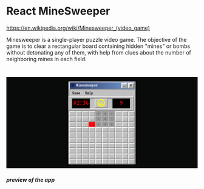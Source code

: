 # React MineSweeper
https://en.wikipedia.org/wiki/Minesweeper_(video_game)

Minesweeper is a single-player puzzle video game. The objective of the game is to clear
a rectangular board containing hidden "mines" or bombs without detonating any of them, with help from 
clues about the number of neighboring mines in each field.
#
![preview of the app ](preview.png)
  #####  preview of the app